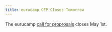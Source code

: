 ```yaml
---
title: eurucamp CFP Closes Tomorrow
---
```


The eurucamp [call for proprosals][cfp] closes May 1st.

[cfp]: http://cfp.eurucamp.org/

